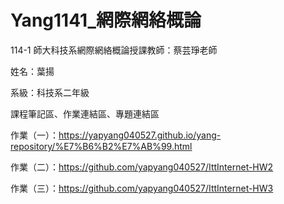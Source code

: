 # Yang1141_網際網絡概論
114-1 師大科技系網際網絡概論授課教師：蔡芸琤老師

姓名：葉揚

系級：科技系二年級

課程筆記區、作業連結區、專題連結區

作業（一）：https://yapyang040527.github.io/yang-repository/%E7%B6%B2%E7%AB%99.html

作業（二）：https://github.com/yapyang040527/IttInternet-HW2

作業（三）：https://github.com/yapyang040527/IttInternet-HW3
